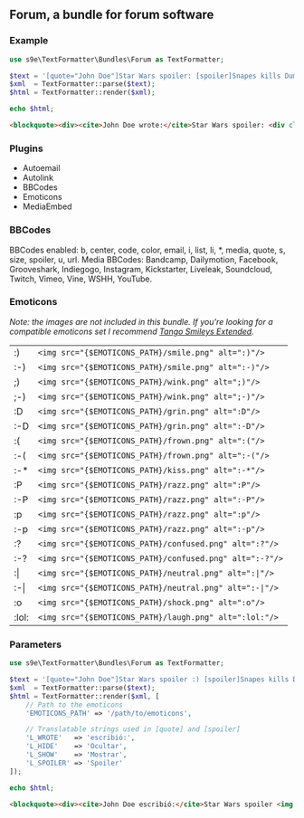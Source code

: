 ## Forum, a bundle for forum software

### Example

```php
use s9e\TextFormatter\Bundles\Forum as TextFormatter;

$text = '[quote="John Doe"]Star Wars spoiler: [spoiler]Snapes kills Dumbledore[/spoiler][/quote]';
$xml  = TextFormatter::parse($text);
$html = TextFormatter::render($xml);

echo $html;
```
```html
<blockquote><div><cite>John Doe wrote:</cite>Star Wars spoiler: <div class="spoiler"><div class="spoiler-header"><button onclick="var c=this.parentNode.nextSibling.style,s=this.firstChild.style,h=this.lastChild.style;''!=c.display?(c.display=h.display='',s.display='none'):(c.display=h.display='none',s.display='')"><span>Show</span><span style="display:none">Hide</span></button><span class="spoiler-title">Spoiler </span></div><div class="spoiler-content" style="display:none">Snapes kills Dumbledore</div></div></div></blockquote>
```

### Plugins

 * Autoemail
 * Autolink
 * BBCodes
 * Emoticons
 * MediaEmbed

### BBCodes

BBCodes enabled: b, center, code, color, email, i, list, li, *, media, quote, s, size, spoiler, u, url.
Media BBCodes: Bandcamp, Dailymotion, Facebook, Grooveshark, Indiegogo, Instagram, Kickstarter, Liveleak, Soundcloud, Twitch, Vimeo, Vine, WSHH, YouTube.

### Emoticons

*Note: the images are not included in this bundle. If you're looking for a compatible emoticons set I recommend [Tango Smileys Extended](http://wordpress.org/plugins/tango-smileys-extended/screenshots/).*

<table>
<tr><td>:)</td><td><code>&lt;img src="{$EMOTICONS_PATH}/smile.png" alt=":)"/&gt;</td></tr>
<tr><td>:-)</td><td><code>&lt;img src="{$EMOTICONS_PATH}/smile.png" alt=":-)"/&gt;</td></tr>
<tr><td>;)</td><td><code>&lt;img src="{$EMOTICONS_PATH}/wink.png" alt=";)"/&gt;</td></tr>
<tr><td>;-)</td><td><code>&lt;img src="{$EMOTICONS_PATH}/wink.png" alt=";-)"/&gt;</td></tr>
<tr><td>:D</td><td><code>&lt;img src="{$EMOTICONS_PATH}/grin.png" alt=":D"/&gt;</td></tr>
<tr><td>:-D</td><td><code>&lt;img src="{$EMOTICONS_PATH}/grin.png" alt=":-D"/&gt;</td></tr>
<tr><td>:(</td><td><code>&lt;img src="{$EMOTICONS_PATH}/frown.png" alt=":("/&gt;</td></tr>
<tr><td>:-(</td><td><code>&lt;img src="{$EMOTICONS_PATH}/frown.png" alt=":-("/&gt;</td></tr>
<tr><td>:-*</td><td><code>&lt;img src="{$EMOTICONS_PATH}/kiss.png" alt=":-*"/&gt;</td></tr>
<tr><td>:P</td><td><code>&lt;img src="{$EMOTICONS_PATH}/razz.png" alt=":P"/&gt;</td></tr>
<tr><td>:-P</td><td><code>&lt;img src="{$EMOTICONS_PATH}/razz.png" alt=":-P"/&gt;</td></tr>
<tr><td>:p</td><td><code>&lt;img src="{$EMOTICONS_PATH}/razz.png" alt=":p"/&gt;</td></tr>
<tr><td>:-p</td><td><code>&lt;img src="{$EMOTICONS_PATH}/razz.png" alt=":-p"/&gt;</td></tr>
<tr><td>:?</td><td><code>&lt;img src="{$EMOTICONS_PATH}/confused.png" alt=":?"/&gt;</td></tr>
<tr><td>:-?</td><td><code>&lt;img src="{$EMOTICONS_PATH}/confused.png" alt=":-?"/&gt;</td></tr>
<tr><td>:|</td><td><code>&lt;img src="{$EMOTICONS_PATH}/neutral.png" alt=":|"/&gt;</td></tr>
<tr><td>:-|</td><td><code>&lt;img src="{$EMOTICONS_PATH}/neutral.png" alt=":-|"/&gt;</td></tr>
<tr><td>:o</td><td><code>&lt;img src="{$EMOTICONS_PATH}/shock.png" alt=":o"/&gt;</td></tr>
<tr><td>:lol:</td><td><code>&lt;img src="{$EMOTICONS_PATH}/laugh.png" alt=":lol:"/&gt;</td></tr>
</table>

### Parameters

```php
use s9e\TextFormatter\Bundles\Forum as TextFormatter;

$text = '[quote="John Doe"]Star Wars spoiler :) [spoiler]Snapes kills Dumbledore[/spoiler][/quote]';
$xml  = TextFormatter::parse($text);
$html = TextFormatter::render($xml, [
	// Path to the emoticons
	'EMOTICONS_PATH' => '/path/to/emoticons',

	// Translatable strings used in [quote] and [spoiler]
	'L_WROTE'   => 'escribió:',
	'L_HIDE'    => 'Ocultar',
	'L_SHOW'    => 'Mostrar',
	'L_SPOILER' => 'Spoiler'
]);

echo $html;
```
```html
<blockquote><div><cite>John Doe escribió:</cite>Star Wars spoiler <img src="/path/to/emoticons/smile.png" alt=":)"> <div class="spoiler"><div class="spoiler-header"><button onclick="var c=this.parentNode.nextSibling.style,s=this.firstChild.style,h=this.lastChild.style;''!=c.display?(c.display=h.display='',s.display='none'):(c.display=h.display='none',s.display='')"><span>Mostrar</span><span style="display:none">Ocultar</span></button><span class="spoiler-title">Spoiler </span></div><div class="spoiler-content" style="display:none">Snapes kills Dumbledore</div></div></div></blockquote>
```
